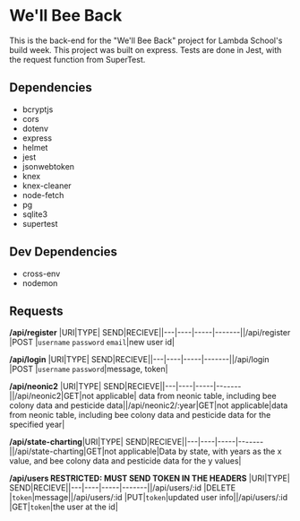# We'll Bee Back

 This is the back-end for the "We'll Bee Back" project for Lambda School's build week. This project was built on express. Tests are done in Jest, with the request function from SuperTest.

## Dependencies
* bcryptjs
* cors
* dotenv
* express
* helmet
* jest
* jsonwebtoken
* knex
* knex-cleaner
* node-fetch
* pg
* sqlite3
* supertest

## Dev Dependencies
* cross-env
* nodemon

## Requests

**/api/register**
|URI|TYPE| SEND|RECIEVE||---|----|-----|-------||/api/register |POST |`username` `password` `email`|new user id|

**/api/login**
|URI|TYPE| SEND|RECIEVE||---|----|-----|-------||/api/login |POST  |`username` `password`|message, token|

**/api/neonic2**
|URI|TYPE| SEND|RECIEVE||---|----|-----|-------||/api/neonic2|GET|not applicable| data from neonic table, including bee colony data and pesticide data||/api/neonic2/:year|GET|not applicable|data from neonic table, including bee colony data and pesticide data for the specified year|

**/api/state-charting**|URI|TYPE| SEND|RECIEVE||---|----|-----|-------||/api/state-charting|GET|not applicable|Data by state, with years as the x value, and bee colony data and pesticide data for the y values|

**/api/users RESTRICTED: MUST SEND TOKEN IN THE HEADERS**
|URI|TYPE| SEND|RECIEVE||---|----|-----|-------||/api/users/:id |DELETE |`token`|message||/api/users/:id |PUT|`token`|updated user info||/api/users/:id |GET|`token`|the user at the id|